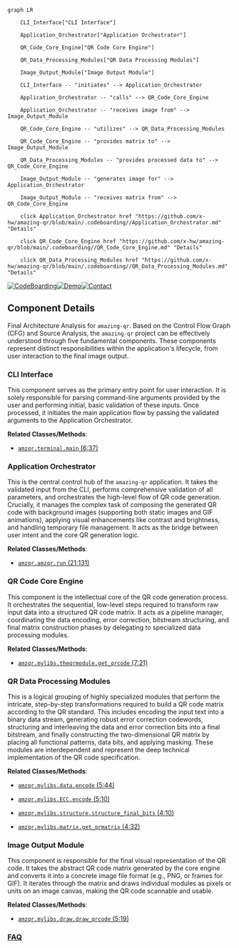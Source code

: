 ```mermaid

graph LR

    CLI_Interface["CLI Interface"]

    Application_Orchestrator["Application Orchestrator"]

    QR_Code_Core_Engine["QR Code Core Engine"]

    QR_Data_Processing_Modules["QR Data Processing Modules"]

    Image_Output_Module["Image Output Module"]

    CLI_Interface -- "initiates" --> Application_Orchestrator

    Application_Orchestrator -- "calls" --> QR_Code_Core_Engine

    Application_Orchestrator -- "receives image from" --> Image_Output_Module

    QR_Code_Core_Engine -- "utilizes" --> QR_Data_Processing_Modules

    QR_Code_Core_Engine -- "provides matrix to" --> Image_Output_Module

    QR_Data_Processing_Modules -- "provides processed data to" --> QR_Code_Core_Engine

    Image_Output_Module -- "generates image for" --> Application_Orchestrator

    Image_Output_Module -- "receives matrix from" --> QR_Code_Core_Engine

    click Application_Orchestrator href "https://github.com/x-hw/amazing-qr/blob/main/.codeboarding//Application_Orchestrator.md" "Details"

    click QR_Code_Core_Engine href "https://github.com/x-hw/amazing-qr/blob/main/.codeboarding//QR_Code_Core_Engine.md" "Details"

    click QR_Data_Processing_Modules href "https://github.com/x-hw/amazing-qr/blob/main/.codeboarding//QR_Data_Processing_Modules.md" "Details"

```

[![CodeBoarding](https://img.shields.io/badge/Generated%20by-CodeBoarding-9cf?style=flat-square)](https://github.com/CodeBoarding/GeneratedOnBoardings)[![Demo](https://img.shields.io/badge/Try%20our-Demo-blue?style=flat-square)](https://www.codeboarding.org/demo)[![Contact](https://img.shields.io/badge/Contact%20us%20-%20contact@codeboarding.org-lightgrey?style=flat-square)](mailto:contact@codeboarding.org)



## Component Details



Final Architecture Analysis for `amazing-qr`. Based on the Control Flow Graph (CFG) and Source Analysis, the `amazing-qr` project can be effectively understood through five fundamental components. These components represent distinct responsibilities within the application's lifecycle, from user interaction to the final image output.



### CLI Interface

This component serves as the primary entry point for user interaction. It is solely responsible for parsing command-line arguments provided by the user and performing initial, basic validation of these inputs. Once processed, it initiates the main application flow by passing the validated arguments to the Application Orchestrator.





**Related Classes/Methods**:



- <a href="https://github.com/x-hw/amazing-qr/blob/master/amzqr/terminal.py#L6-L37" target="_blank" rel="noopener noreferrer">`amzqr.terminal.main` (6:37)</a>





### Application Orchestrator

This is the central control hub of the `amazing-qr` application. It takes the validated input from the CLI, performs comprehensive validation of all parameters, and orchestrates the high-level flow of QR code generation. Crucially, it manages the complex task of composing the generated QR code with background images (supporting both static images and GIF animations), applying visual enhancements like contrast and brightness, and handling temporary file management. It acts as the bridge between user intent and the core QR generation logic.





**Related Classes/Methods**:



- <a href="https://github.com/x-hw/amazing-qr/blob/master/amzqr/amzqr.py#L21-L131" target="_blank" rel="noopener noreferrer">`amzqr.amzqr.run` (21:131)</a>





### QR Code Core Engine

This component is the intellectual core of the QR code generation process. It orchestrates the sequential, low-level steps required to transform raw input data into a structured QR code matrix. It acts as a pipeline manager, coordinating the data encoding, error correction, bitstream structuring, and final matrix construction phases by delegating to specialized data processing modules.





**Related Classes/Methods**:



- <a href="https://github.com/x-hw/amazing-qr/blob/master/amzqr/mylibs/theqrmodule.py#L7-L21" target="_blank" rel="noopener noreferrer">`amzqr.mylibs.theqrmodule.get_qrcode` (7:21)</a>





### QR Data Processing Modules

This is a logical grouping of highly specialized modules that perform the intricate, step-by-step transformations required to build a QR code matrix according to the QR standard. This includes encoding the input text into a binary data stream, generating robust error correction codewords, structuring and interleaving the data and error correction bits into a final bitstream, and finally constructing the two-dimensional QR matrix by placing all functional patterns, data bits, and applying masking. These modules are interdependent and represent the deep technical implementation of the QR code specification.





**Related Classes/Methods**:



- <a href="https://github.com/x-hw/amazing-qr/blob/master/amzqr/mylibs/data.py#L5-L44" target="_blank" rel="noopener noreferrer">`amzqr.mylibs.data.encode` (5:44)</a>

- <a href="https://github.com/x-hw/amazing-qr/blob/master/amzqr/mylibs/ECC.py#L5-L10" target="_blank" rel="noopener noreferrer">`amzqr.mylibs.ECC.encode` (5:10)</a>

- <a href="https://github.com/x-hw/amazing-qr/blob/master/amzqr/mylibs/structure.py#L4-L10" target="_blank" rel="noopener noreferrer">`amzqr.mylibs.structure.structure_final_bits` (4:10)</a>

- <a href="https://github.com/x-hw/amazing-qr/blob/master/amzqr/mylibs/matrix.py#L4-L32" target="_blank" rel="noopener noreferrer">`amzqr.mylibs.matrix.get_qrmatrix` (4:32)</a>





### Image Output Module

This component is responsible for the final visual representation of the QR code. It takes the abstract QR code matrix generated by the core engine and converts it into a concrete image file format (e.g., PNG, or frames for GIF). It iterates through the matrix and draws individual modules as pixels or units on an image canvas, making the QR code scannable and usable.





**Related Classes/Methods**:



- <a href="https://github.com/x-hw/amazing-qr/blob/master/amzqr/mylibs/draw.py#L5-L19" target="_blank" rel="noopener noreferrer">`amzqr.mylibs.draw.draw_qrcode` (5:19)</a>









### [FAQ](https://github.com/CodeBoarding/GeneratedOnBoardings/tree/main?tab=readme-ov-file#faq)